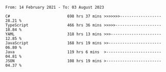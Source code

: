 <!-- [![Top Langs](https://github-readme-stats.vercel.app/api/top-langs/?username=thititongumpun&layout=compact&langs_count=7&theme=prussian)](https://github.com/thititongumpun)
[![Anurag's GitHub stats](https://github-readme-stats.vercel.app/api?username=thititongumpun&hide=stars&show_icons=true&theme=prussian)](https://github.com/thititongumpun) -->

<!--START_SECTION:waka-->

```text
From: 14 February 2021 - To: 03 August 2023

C#                         698 hrs 37 mins >>>>>>>------------------   28.21 %
TypeScript                 466 hrs 36 mins >>>>>--------------------   18.84 %
YAML                       318 hrs 13 mins >>>----------------------   12.85 %
JavaScript                 168 hrs 19 mins >>-----------------------   06.80 %
Java                       119 hrs 6 mins  >------------------------   04.81 %
JSON                       108 hrs 19 mins >------------------------   04.37 %
```

<!--END_SECTION:waka-->
